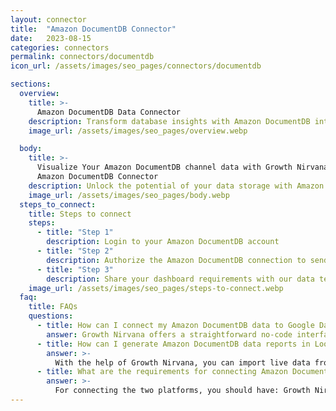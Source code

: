 ```yaml
---
layout: connector
title:  "Amazon DocumentDB Connector"
date:   2023-08-15
categories: connectors
permalink: connectors/documentdb
icon_url: /assets/images/seo_pages/connectors/documentdb

sections:
  overview:
    title: >-
      Amazon DocumentDB Data Connector
    description: Transform database insights with Amazon DocumentDB integration. Seamlessly merge Amazon DocumentDB's data capabilities with Looker Studio's analytical prowess, translating raw data into actionable insights that drive strategic decisions.
    image_url: /assets/images/seo_pages/overview.webp

  body:
    title: >-
      Visualize Your Amazon DocumentDB channel data with Growth Nirvana's
      Amazon DocumentDB Connector
    description: Unlock the potential of your data storage with Amazon DocumentDB integrated into Looker Studio's analytics environment.
    image_url: /assets/images/seo_pages/body.webp
  steps_to_connect:
    title: Steps to connect
    steps:
      - title: "Step 1"
        description: Login to your Amazon DocumentDB account
      - title: "Step 2"
        description: Authorize the Amazon DocumentDB connection to send data to Growth Nirvana
      - title: "Step 3"
        description: Share your dashboard requirements with our data team. We will build the report for you.
    image_url: /assets/images/seo_pages/steps-to-connect.webp
  faq:
    title: FAQs
    questions:
      - title: How can I connect my Amazon DocumentDB data to Google Data Studio/Looker Studio?
        answer: Growth Nirvana offers a straightforward no-code interface to connect to Amazon DocumentDB data sources.
      - title: How can I generate Amazon DocumentDB data reports in Looker Studio?
        answer: >-
          With the help of Growth Nirvana, you can import live data from Amazon DocumentDB into Looker Studio. These data can be viewed in charts, tables, and dashboards to generate branded reports that can be shared instantly.
      - title: What are the requirements for connecting Amazon DocumentDB and Looker Studio?
        answer: >-
          For connecting the two platforms, you should have: Growth Nirvana Account and Amazon DocumentDB Ads Account
---
```

